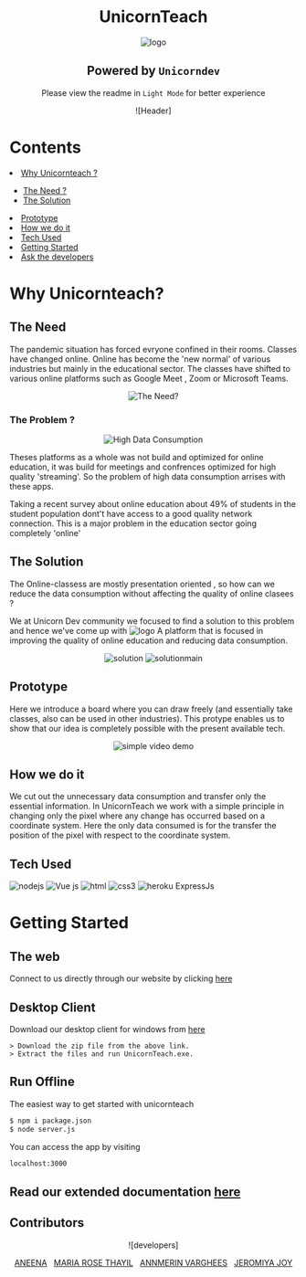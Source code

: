 
<div align="center">

# UnicornTeach <br>
![logo](https://github.com/hackerflow-io/UnicornDev-s/blob/main/public/images/logo.svg)
## Powered by ```Unicorndev``` <br>
Please view the readme in ```Light Mode``` for better experience
</div>

<div align="center">
  
![Header]

</div>


# Contents
<li><a href="#why-unicornteach?">Why Unicornteach ?</a></li>
  <ul>
    <li><a href="#the-need">The Need ?</a></li> 
    <li><a href="#the-solution">The Solution</a></li>
   </ul>
<li><a href="#prototype">Prototype</a></li>
<li><a href="#how-we-do-it">How we do it</a></li>
<li><a href="#tech-used">Tech Used</a></li>   
<li><a href="#getting-started">Getting Started</a></li>
<li><a href="#contributors">Ask the developers</a></li>

# Why Unicornteach?

## The Need

The pandemic situation has forced evryone confined in their rooms. Classes have changed online. Online has become the 'new normal' of various industries but mainly in the educational sector. The classes have shifted to various online platforms such as Google Meet , Zoom or Microsoft Teams.

<div align="center">
  
![The Need?](https://github.com/hackerflow-io/UnicornDev-s/blob/main/Assets/theprob.png)

</div>

### The Problem ?

<div align="center">

![High Data Consumption](https://github.com/hackerflow-io/UnicornDev-s/blob/main/Assets/highdata.png)

</div>

Theses platforms as a whole was not build and optimized for online education, it was build for meetings and confrences optimized for high quality 'streaming'. So the problem of high data consumption arrises with these apps.

Taking a recent survey about online education about 49% of students in the student population dont't have access to a good quality network connection. This is a major problem in the education sector going completely 'online' 

## The Solution

The Online-classess are mostly presentation oriented , so how can we reduce the data consumption without affecting the quality of online clasees ?

We at Unicorn Dev community we focused to find a solution to this problem and hence we've come up with ![logo](https://github.com/hackerflow-io/UnicornDev-s/blob/main/public/images/logo.svg)
A platform that is focused in improving the quality of online education and reducing data consumption.

<div align="center">
  
![solution](https://github.com/hackerflow-io/UnicornDev-s/blob/main/Assets/solution.png)
![solutionmain](https://github.com/hackerflow-io/UnicornDev-s/blob/main/Assets/solution%20main.png)

</div>


## Prototype

Here we introduce a board where you can draw freely (and essentially take classes, also can be used in other industries). This protype enables us to show that our idea is completely possible with the present available tech.

<div align="center">
  
![simple video demo](https://github.com/hackerflow-io/UnicornDev-s/blob/main/Assets/simplevideodemo.gif)

</div>

## How we do it

We cut out the unnecessary data consumption and transfer only the essential information. In UnicornTeach we work with a simple principle in changing only the pixel where any change has occurred based on a coordinate system. Here the only data consumed is for the transfer the position of the pixel with respect to the coordinate system.

## Tech Used

![nodejs](https://img.icons8.com/color/50/000000/nodejs.png)
![Vue js](https://img.icons8.com/color/48/000000/vue-js.png)
![html](https://img.icons8.com/color/48/000000/html-5.png)
![css3](https://img.icons8.com/dusk/64/000000/css3.png)
![heroku](https://img.icons8.com/nolan/64/heroku.png)
ExpressJs    


# Getting Started
## The web
Connect to us directly through our website by clicking [here](https://unicornteach.herokuapp.com/)

## Desktop Client
Download our desktop client for windows from [here]()
~~~
> Download the zip file from the above link.
> Extract the files and run UnicornTeach.exe.
~~~
## Run Offline

The easiest way to get started with unicornteach

```bash
$ npm i package.json
$ node server.js
```

You can access the app by visiting

```bash
localhost:3000
```
## Read our extended documentation [here](https://docs.google.com/presentation/d/1X_5cFYmizqu-8cp4DHltDiI17BK6T65KlEPaCuGE_Vc/edit?usp=sharingg)

## Contributors

<div align="center">
  
![developers]

</div>


<div align="center">
  <a href="https://github.com/ANEENA.E.A" >ANEENA</a>
  &nbsp;
  <a href="https://github.com/MARIA ROSE THAYIL" >MARIA ROSE THAYIL</a>
  &nbsp;
  <a href="https://github.com/ANNMERIN VARGHEES" >ANNMERIN VARGHEES</a>
  &nbsp;
  <a href="https://github.com/JEROMIYA JOY" >JEROMIYA JOY</a>
  
</div>
